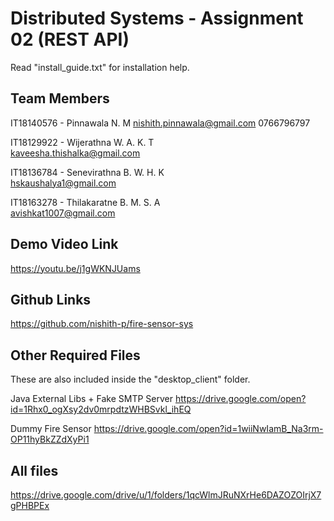 # Distributed Systems - Assignment 02 (REST API) #

Read "install_guide.txt" for installation help. 

## Team Members ##

IT18140576 - Pinnawala N. M	
nishith.pinnawala@gmail.com
0766796797

IT18129922 - Wijerathna W. A. K. T	
kaveesha.thishalka@gmail.com

IT18136784 - Senevirathna B. W. H. K	
hskaushalya1@gmail.com

IT18163278 - Thilakaratne B. M. S. A	
avishkat1007@gmail.com

## Demo Video Link ## 

https://youtu.be/j1gWKNJUams

## Github Links ##

https://github.com/nishith-p/fire-sensor-sys

## Other Required Files ## 

These are also included inside the "desktop_client" folder. 

Java External Libs + Fake SMTP Server
https://drive.google.com/open?id=1Rhx0_ogXsy2dv0mrpdtzWHBSvkl_ihEQ

Dummy Fire Sensor
https://drive.google.com/open?id=1wiiNwIamB_Na3rm-OP11hyBkZZdXyPi1

## All files ##

https://drive.google.com/drive/u/1/folders/1qcWlmJRuNXrHe6DAZOZOIrjX7gPHBPEx


